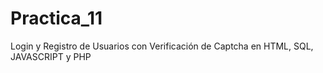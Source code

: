 # Practica_11
Login y Registro de Usuarios con Verificación de Captcha en HTML, SQL, JAVASCRIPT y PHP
